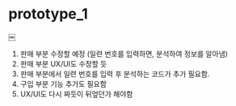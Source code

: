 # prototype_1

￼
1. 판매 부분 수정할 예정 (일련 번호를 입력하면, 분석하여 정보를 알아냄) 
2. 판매 부분 UX/UI도 수정할 듯
3. 판매 부분에서 일련 번호를 입력 후 분석하는 코드가 추가 필요함.
4. 구입 부분 기능 추가도 필요함
5. UX/UI도 다시 짜듯이 뒤엎던가 해야함
